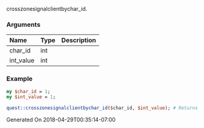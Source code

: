 crosszonesignalclientbychar_id.
### Arguments
**Name**|**Type**|**Description**
:---|:---|:---
char_id|int|
int_value|int|

### Example

```perl
my $char_id = 1;
my $int_value = 1;

quest::crosszonesignalclientbychar_id($char_id, $int_value); # Returns void
```


Generated On 2018-04-29T00:35:14-07:00